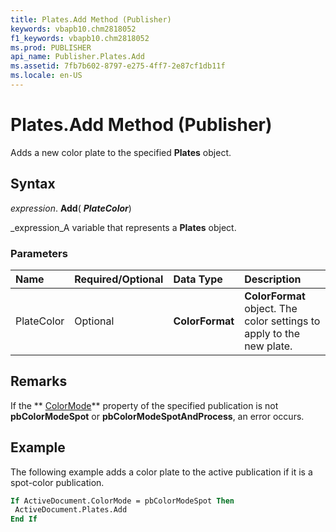 ```yaml
---
title: Plates.Add Method (Publisher)
keywords: vbapb10.chm2818052
f1_keywords: vbapb10.chm2818052
ms.prod: PUBLISHER
api_name: Publisher.Plates.Add
ms.assetid: 7fb7b602-8797-e275-4ff7-2e87cf1db11f
ms.locale: en-US
---
```



# Plates.Add Method (Publisher)

Adds a new color plate to the specified  **Plates** object.


## Syntax

 _expression_. **Add**( **_PlateColor_**)

 _expression_A variable that represents a  **Plates** object.


### Parameters



|**Name**|**Required/Optional**|**Data Type**|**Description**|
|:-----|:-----|:-----|:-----|
|PlateColor|Optional| **ColorFormat**| **ColorFormat** object. The color settings to apply to the new plate.|

## Remarks

If the  ** [ColorMode](http://msdn.microsoft.com/library/58befa97-9d9b-9294-18b2-ae10dc87f51c%28Office.15%29.aspx)** property of the specified publication is not **pbColorModeSpot** or **pbColorModeSpotAndProcess**, an error occurs.


## Example

The following example adds a color plate to the active publication if it is a spot-color publication.


```vb
If ActiveDocument.ColorMode = pbColorModeSpot Then 
 ActiveDocument.Plates.Add 
End If
```


